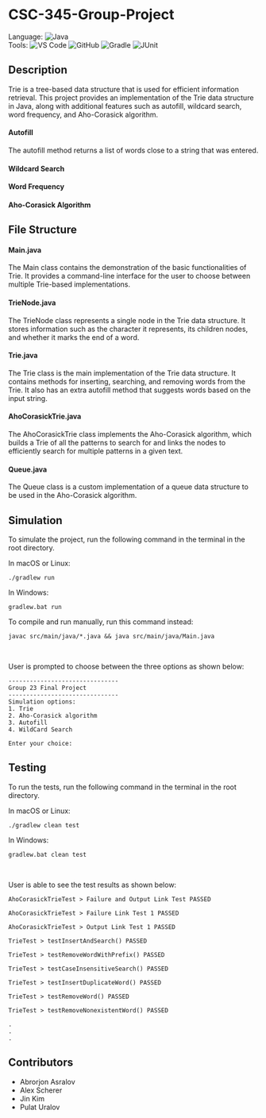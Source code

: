 # CSC-345-Group-Project
Language: ![Java](https://img.shields.io/badge/-Java-007396?logo=java&logoColor=white)<br>
Tools: ![VS Code](https://img.shields.io/badge/-VS%20Code-007ACC?logo=visual-studio-code&logoColor=white) ![GitHub](https://img.shields.io/badge/-GitHub-181717?logo=github&logoColor=white) ![Gradle](https://img.shields.io/badge/-Gradle-02303A?logo=gradle&logoColor=white) ![JUnit](https://img.shields.io/badge/-JUnit-25A162?logo=junit5&logoColor=white)<br>



## Description

Trie is a tree-based data structure that is used for efficient information retrieval. This project provides an implementation of the Trie data structure in Java, along with additional features such as autofill, wildcard search, word frequency, and Aho-Corasick algorithm.

#### Autofill
The autofill method returns a list of words close to a string that was entered.

#### Wildcard Search

#### Word Frequency

#### Aho-Corasick Algorithm

## File Structure

#### Main.java
The Main class contains the demonstration of the basic functionalities of Trie. It provides a command-line interface for the user to choose between multiple Trie-based implementations.

#### TrieNode.java
The TrieNode class represents a single node in the Trie data structure. It stores information such as the character it represents, its children nodes, and whether it marks the end of a word.

#### Trie.java
The Trie class is the main implementation of the Trie data structure. It contains methods for inserting, searching, and removing words from the Trie. It also has an extra autofill method that suggests words based on the input string.

#### AhoCorasickTrie.java
The AhoCorasickTrie class implements the Aho-Corasick algorithm, which builds a Trie of all the patterns to search for and links the nodes to efficiently search for multiple patterns in a given text.

#### Queue.java
The Queue class is a custom implementation of a queue data structure to be used in the Aho-Corasick algorithm.

## Simulation
To simulate the project, run the following command in the terminal in the root directory.

In macOS or Linux:
```shell
./gradlew run
```

In Windows:

```shell
gradlew.bat run
```

To compile and run manually, run this command instead:
```shell
javac src/main/java/*.java && java src/main/java/Main.java
```

<br />

User is prompted to choose between the three options as shown below:
```shell
-------------------------------
Group 23 Final Project
-------------------------------
Simulation options:
1. Trie
2. Aho-Corasick algorithm
3. Autofill
4. WildCard Search

Enter your choice:
```


## Testing
To run the tests, run the following command in the terminal in the root directory.

In macOS or Linux:
```shell
./gradlew clean test
```

In Windows:

```shell
gradlew.bat clean test
```

<br />

User is able to see the test results as shown below:
```shell
AhoCorasickTrieTest > Failure and Output Link Test PASSED

AhoCorasickTrieTest > Failure Link Test 1 PASSED

AhoCorasickTrieTest > Output Link Test 1 PASSED

TrieTest > testInsertAndSearch() PASSED

TrieTest > testRemoveWordWithPrefix() PASSED

TrieTest > testCaseInsensitiveSearch() PASSED

TrieTest > testInsertDuplicateWord() PASSED

TrieTest > testRemoveWord() PASSED

TrieTest > testRemoveNonexistentWord() PASSED

.
.
.
```

## Contributors
- Abrorjon Asralov
- Alex Scherer
- Jin Kim
- Pulat Uralov
